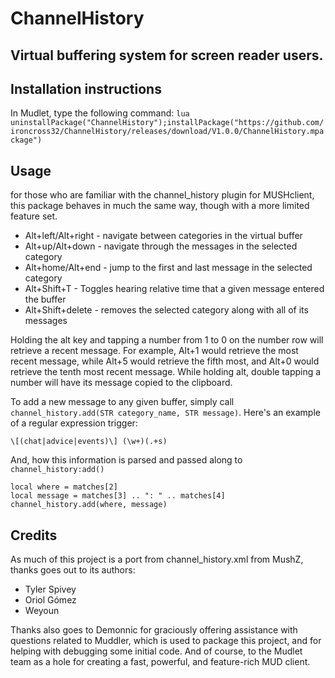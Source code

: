 # ChannelHistory

## Virtual buffering system for screen reader users.

## Installation instructions
In Mudlet, type the following command:
`lua uninstallPackage("ChannelHistory");installPackage("https://github.com/ironcross32/ChannelHistory/releases/download/V1.0.0/ChannelHistory.mpackage")`
## Usage

for those who are familiar with the channel_history plugin for MUSHclient, this package behaves in much the same way, though with a more limited feature set.
* Alt+left/Alt+right - navigate between categories in the virtual buffer
* Alt+up/Alt+down - navigate through the messages in the selected category
* Alt+home/Alt+end - jump to the first and last message in the selected category
* Alt+Shift+T - Toggles hearing relative time that a given message entered the buffer
* Alt+Shift+delete - removes the selected category along with all of its messages

Holding the alt key and tapping a number from 1 to 0 on the number row will retrieve a recent message. For example, Alt+1 would retrieve the most recent message, while Alt+5 would retrieve the fifth most, and Alt+0 would retrieve the tenth most recent message. While holding alt, double tapping a number will have its message copied to the clipboard.

To add a new message to any given buffer, simply call `channel_history.add(STR category_name, STR message)`. Here's an example of a regular expression trigger:

`\[(chat|advice|events)\] (\w+)(.+s)`

And, how this information is parsed and passed along to `channel_history:add()`

```
local where = matches[2]
local message = matches[3] .. ": " .. matches[4]
channel_history.add(where, message)
```

## Credits

As much of this project is a port from channel_history.xml from MushZ, thanks goes out to its authors:
* Tyler Spivey
* Oriol Gómez
* Weyoun

Thanks also goes to Demonnic for graciously offering assistance with questions related to Muddler, which is used to package this project, and for helping with debugging some initial code. And of course, to the Mudlet team as a hole for creating a fast, powerful, and feature-rich MUD client.